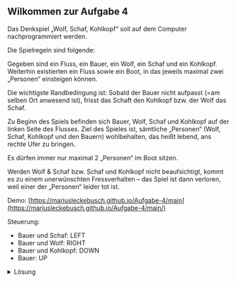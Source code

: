 ## Wilkommen zur Aufgabe 4

Das Denkspiel „Wolf, Schaf, Kohlkopf“ soll auf dem Computer nachprogrammiert werden.

Die Spielregeln sind folgende:

Gegeben sind ein Fluss, ein Bauer, ein Wolf, ein Schaf und ein Kohlkopf. Weiterhin existierten ein Fluss sowie ein Boot, in das jeweils maximal zwei „Personen“ einsteigen können.

Die wichtigste Randbedingung ist: Sobald der Bauer nicht aufpasst (=am selben Ort anwesend ist), frisst das Schaft den Kohlkopf bzw. der Wolf das Schaf.

Zu Beginn des Spiels befinden sich Bauer, Wolf, Schaf und Kohlkopf auf der linken Seite des Flusses. Ziel des Spieles ist, sämtliche „Personen“ (Wolf, Schaf, Kohlkopf und den Bauern) wohlbehalten, das heißt lebend, ans rechte Ufer zu bringen.

Es dürfen immer nur maximal 2 „Personen“ im Boot sitzen.

Werden Wolf & Schaf bzw. Schaf und Kohlkopf nicht beaufsichtigt, kommt es zu einem unerwünschten Fressverhalten – das Spiel ist dann verloren, weil einer der „Personen“ leider tot ist.

Demo: [https://mariusleckebusch.github.io/Aufgabe-4/main](https://mariusleckebusch.github.io/Aufgabe-4/main/)

Steuerung:
- Bauer und Schaf: LEFT
- Bauer und Wolf: RIGHT
- Bauer und Kohlkopf: DOWN
- Bauer: UP
<details>
  <summary>Lösung</summary>

- 1. Der Bauer überquert mit dem Schaf den Fluss und setzt es am anderen Ufer ab.
- 2. Der Bauer rudert anschließend allein zurück.
- 3. Der Bauer nimmt jetzt den Kohlkopf mit. Er setzt ihn am Ufer ab.
- 4. Damit das Schaf sich nicht über den Kohlkopf hermacht, nimmt er das Schaf auf seinem Rückweg wieder mit.
- 5. Der Bauer setzt jetzt das Schaf ab, nimmt den Wolf mit und lässt ihn am anderen Ufer mit dem Kohlkopf zurück.
- 6. Der Bauer rudert wieder allein zurück.
- 7. Der Bauer nimmt schließlich das Schaf mit.

- 1. LEFT
- 2. UP
- 3. DOWN
- 4. LEFT
- 5. Right
- 6. UP
- 7. LEFT
</details>
